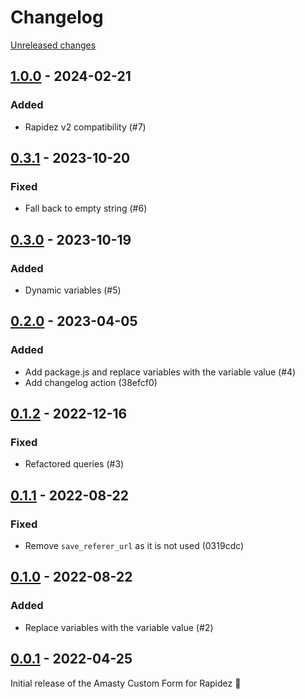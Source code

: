 # Changelog 

[Unreleased changes](https://github.com/rapidez/amasty-custom-form/compare/1.0.0...master)
## [1.0.0](https://github.com/rapidez/amasty-custom-form/releases/tag/1.0.0) - 2024-02-21

### Added

- Rapidez v2 compatibility (#7)

## [0.3.1](https://github.com/rapidez/amasty-custom-form/releases/tag/0.3.1) - 2023-10-20

### Fixed

- Fall back to empty string (#6)

## [0.3.0](https://github.com/rapidez/amasty-custom-form/releases/tag/0.3.0) - 2023-10-19

### Added

- Dynamic variables (#5)

## [0.2.0](https://github.com/rapidez/amasty-custom-form/releases/tag/0.2.0) - 2023-04-05

### Added

- Add package.js and replace variables with the variable value (#4)
- Add changelog action (38efcf0)

## [0.1.2](https://github.com/rapidez/amasty-custom-form/releases/tag/0.1.2) - 2022-12-16

### Fixed

- Refactored queries (#3)

## [0.1.1](https://github.com/rapidez/amasty-custom-form/releases/tag/0.1.1) - 2022-08-22

### Fixed

- Remove `save_referer_url` as it is not used (0319cdc)

## [0.1.0](https://github.com/rapidez/amasty-custom-form/releases/tag/0.1.0) - 2022-08-22

### Added

- Replace variables with the variable value (#2)

## [0.0.1](https://github.com/rapidez/amasty-custom-form/releases/tag/0.0.1) - 2022-04-25

Initial release of the Amasty Custom Form for Rapidez 🚀

